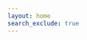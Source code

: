 ```yaml
---
layout: home
search_exclude: true
---
```

<head>
    <title>Flask Button Example</title>
    <link rel="stylesheet" href="assets/style/css/style.css">
    <style>
        /* Styles for the body */
        body {
            font-family: Arial, sans-serif;
            padding: 20px;
        }
        /* Styles for h2 elements */
        h2 {
            color: #333366;
            margin-bottom: 20px;
        }
        /* Styles for p elements */
        p {
            color: #666666;
        }
        /* Styles for buttons */
        button {
            background-color: #4CAF50; /* Green */
            color: white;
            padding: 15px 20px;
            border: none;
            border-radius: 4px;
            cursor: pointer;
            font-size: 16px;
        }
        button:hover {
            background-color: #45a049;
            transform: scale(1.1);
            transition: transform 0.3s ease;
        }
        /* Styles for the #firstSection */
        #firstSection {
            background-color: #f2f2f2;
            padding: 20px;
            border-radius: 4px;
            margin-bottom: 20px;
        }
        @keyframes colorChange {
            0% { color: black; }
            50% { color: grey; }
            100% { color: black; }
        }

        #firstText {
            animation: colorChange 2s infinite;
        }

    </style>


</head>
<head>
    <meta charset="UTF-8">
    <meta name="viewport" content="width=device-width, initial-scale=1.0">
    <title>Click Counter</title>
    <style>
        #firstSection {
            text-align: center;
            padding: 50px;
            border: 1px solid #ccc;
            margin: 20px auto;
            width: 400px;
        }

        #button1 {
            background-color: #4CAF50;
            color: white;
            border: none;
            padding: 10px 20px;
            text-align: center;
            text-decoration: none;
            display: inline-block;
            font-size: 16px;
            margin: 4px 2px;
            cursor: pointer;
        }
    </style>
</head>

<body>

    <div id="firstSection">
        <h2>Click as much as you can before someone hits ctrl-R on you</h2>
        <p id="firstText">Click the button!</p>
        <button id="button1">CLICK ME!!</button>
        <p id="count">0</p>
    </div>

    <script>
        document.getElementById("button1").addEventListener("click", function() {
            document.getElementById("firstText").innerHTML = "Keep clicking it!";
            
            var numElement = document.getElementById("count");
            var currentCount = parseInt(numElement.innerHTML);
            numElement.innerHTML = currentCount + 1;
        });
    </script>

</body>
Just to demonstrate our knowledge of JS

# Sections

<html>
<head>
    <title>Dropdown Box Example</title>
</head>
<html lang="en">
<head>
    <meta charset="UTF-8">
    <meta name="viewport" content="width=device-width, initial-scale=1.0">
    <title>Cipher Selection</title>
</head>
<body>
    <label for="ciphers">Select a cipher:</label>
    <select id="ciphers">
        <option value="caesar">Caesar Cipher</option>
        <option value="RSA">RSA</option>
        <option value="hexadecimal">Hexadecimal</option>
        <option value="binary">Binary</option>
        <option value="substitution">Substitution</option>
    </select>

    <p>Selected cipher: <span id="selectedCipher"></span></p>

    <script>
        const dropdown = document.getElementById("ciphers");
        const selectedCipher = document.getElementById("selectedCipher");

        dropdown.addEventListener("change", function() {
            const selectedOption = dropdown.value;
            selectedCipher.textContent = selectedOption;

            // Depending on the selected option, interact with different backends
            switch (selectedOption) {
                case "caesar":


                    break;
                case "RSA":
                    // Code for RSA
                    break;
                case "hexadecimal":
                    // Code for hexadecimal
                    break;
                case "binary":
                    // Code for binary
                    break;
                case "substitution":
                    // Code for substitution
                    break;
                default:
                    // Handle any other cases or errors
                    break;
            }
        });
    </script>
</body>
</html>
<!DOCTYPE html>
<html>
  <head>
    <script src="https://cdnjs.cloudflare.com/ajax/libs/skulpt/0.10.0/skulpt.min.js"></script>
    <script src="https://cdnjs.cloudflare.com/ajax/libs/skulpt/0.10.0/skulpt-stdlib.js"></script>
  </head>
  <body>
    <button onclick="runPythonCode()">Run Python Code</button>
    <pre id="output"></pre>
    <script>
      function runPythonCode() {
        var output = document.getElementById("output");
        var prog = 'print("Hello from Python!")'; // Your Python code here
        var myPromise = Sk.misceval.asyncToPromise(function() {
          return Sk.importMainWithBody("<stdin>", false, prog, true);
        });
        myPromise.then(function(mod) {
          console.log('Python code executed successfully.');
        }, function(err) {
          output.textContent = err.toString();
        });
      }
    </script>
  </body>
</html>
<!DOCTYPE html>
<html>
<head>
    <title>Send Data to Flask Backend</title>
</head>
<body>
    <input type="text" id="textInput" placeholder="Enter text here">
    <button onclick="sendData()">Send Data</button>

<script>
        function sendData() {
            var inputText = document.getElementById('textInput').value;
            fetch('http://localhost:8080', {
                method: 'POST', // or 'GET'
                headers: {
                    'Content-Type': 'application/json',
                },
                body: JSON.stringify({text: inputText}),
            })
            .then(response => response.json())
            .then(data => {
                console.log('Success:', data);
                // Handle the response from the backend here
            })
            .catch((error) => {
                console.error('Error:', error);
                // Handle any errors here
            });
        }
    </script>
</body>
</html>
